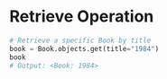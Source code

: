 # Retrieve Operation

```python
# Retrieve a specific Book by title
book = Book.objects.get(title="1984")
book
# Output: <Book: 1984>


